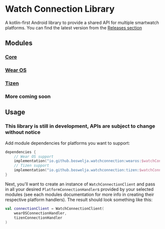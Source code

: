 # Watch Connection Library

A kotlin-first Android library to provide a shared API for multiple smartwatch platforms. You can find the latest version from the [Releases section](https://github.com/boswelja/WatchConnectionLib/releases)

## Modules

### [Core](https://github.com/boswelja/WatchConnectionLib/blob/main/core)

### [Wear OS](https://github.com/boswelja/WatchConnectionLib/blob/main/wearos)

### [Tizen](https://github.com/boswelja/WatchConnectionLib/blob/main/tizen)

### More coming soon

## Usage

### This library is still in development, APIs are subject to change without notice

Add module dependencies for platforms you want to support:
```kotlin
dependencies {
    // Wear OS support
    implementation("io.github.boswelja.watchconnection:wearos:$watchConnectionVersion")
    // Tizen support
    implementation("io.github.boswelja.watchconnection:tizen:$watchConnectionVersion")
}
```

Next, you'll want to create an instance of `WatchConnectionClient` and pass in all your desired `PlatformConnectionHandler`s provided by your selected modules (see each modules documentation for more info in creating their respective platform handlers). The result should look something like this:
```kotlin
val connectionClient = WatchConnectionClient(
    wearOSConnectionHandler,
    tizenConnectionHandler
)
```
